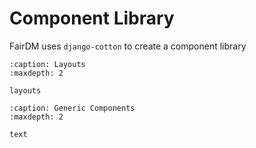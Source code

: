 # Component Library

FairDM uses `django-cotton` to create a component library

```{toctree}
:caption: Layouts
:maxdepth: 2

layouts

```

```{toctree}
:caption: Generic Components
:maxdepth: 2

text

```